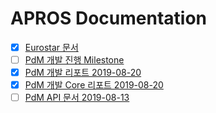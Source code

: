 # APROS Documentation

- [x] [Eurostar 문서](APROS/Eurostar)
- [ ] [PdM 개발 진행 Milestone](APROS/PdM%20개발%20진행)
- [x] [PdM 개발 리포트 2019-08-20](Development-Reports/2019-08-20-Report.md)
- [x] [PdM 개발 Core 리포트 2019-08-20](Development-Reports/2019-08-20-PdM-Core.md)
- [ ] [PdM API 문서 2019-08-13](Development-Reports/2019-08-13-APdM-API.md)